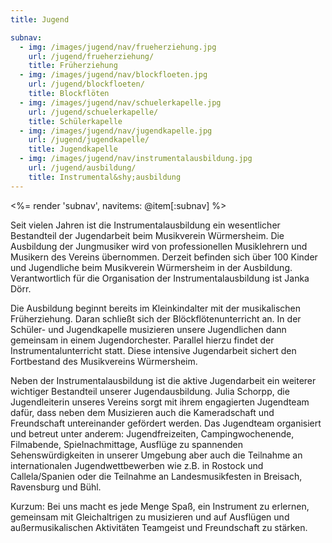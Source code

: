 ```yaml
---
title: Jugend

subnav:
  - img: /images/jugend/nav/frueherziehung.jpg
    url: /jugend/frueherziehung/
    title: Früherziehung
  - img: /images/jugend/nav/blockfloeten.jpg
    url: /jugend/blockfloeten/
    title: Blockflöten
  - img: /images/jugend/nav/schuelerkapelle.jpg
    url: /jugend/schuelerkapelle/
    title: Schülerkapelle
  - img: /images/jugend/nav/jugendkapelle.jpg
    url: /jugend/jugendkapelle/
    title: Jugendkapelle
  - img: /images/jugend/nav/instrumentalausbildung.jpg
    url: /jugend/ausbildung/
    title: Instrumental&shy;ausbildung
---
```


<%= render 'subnav', navitems: @item[:subnav] %>

Seit vielen Jahren ist die Instrumentalausbildung ein wesentlicher Bestandteil der 
Jugendarbeit beim Musikverein Würmersheim. Die Ausbildung der Jungmusiker wird von 
professionellen Musiklehrern und Musikern des Vereins übernommen. Derzeit befinden 
sich über 100 Kinder und Jugendliche beim Musikverein Würmersheim in der Ausbildung. 
Verantwortlich für die Organisation der Instrumentalausbildung ist Janka Dörr.

Die Ausbildung beginnt bereits im Kleinkindalter mit der musikalischen Früherziehung. 
Daran schließt sich der Blöckflötenunterricht an. In der Schüler- und Jugendkapelle 
musizieren unsere Jugendlichen dann gemeinsam in einem Jugendorchester. Parallel hierzu 
findet der Instrumentalunterricht statt. Diese intensive Jugendarbeit sichert den Fortbestand 
des Musikvereins Würmersheim.

Neben der Instrumentalausbildung ist die aktive Jugendarbeit ein weiterer wichtiger 
Bestandteil unserer Jugendausbildung. Julia Schorpp, die Jugendleiterin unseres Vereins sorgt 
mit ihrem engagierten Jugendteam dafür, dass neben dem Musizieren auch die Kameradschaft 
und Freundschaft untereinander gefördert werden. Das Jugendteam organisiert und betreut 
unter anderem: Jugendfreizeiten, Campingwochenende, Filmabende, Spielnachmittage, 
Ausflüge zu spannenden Sehenswürdigkeiten in unserer Umgebung aber auch die Teilnahme 
an internationalen Jugendwettbewerben wie z.B. in Rostock und Callela/Spanien oder die 
Teilnahme an Landesmusikfesten in Breisach, Ravensburg und Bühl.

Kurzum: Bei uns macht es jede Menge Spaß, ein Instrument zu erlernen, gemeinsam mit 
Gleichaltrigen zu musizieren und auf Ausflügen und außermusikalischen Aktivitäten 
Teamgeist und Freundschaft zu stärken.
